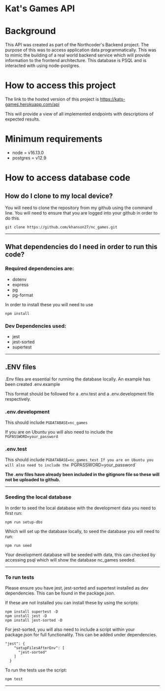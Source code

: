 # Kat's Games API

# Background

This API was created as part of the Northcoder's Backend project. The purpose of this was to access application data programmatically. This was to mimic the building of a real world backend service which will provide information to the frontend architecture. This database is PSQL and is interacted with using node-postgres.

# How to access this project

The link to the hosted version of this project is https://kats-games.herokuapp.com/api

This will provide a view of all implemented endpoints with descriptions of expected results.

# Minimum requirements

- node = v16.13.0
- postgres = v12.9

# How to access database code

## How do I clone to my local device?

You will need to clone the repository from my github using the command line. You will need to ensure that you are logged into your github in order to do this.

```
git clone https://github.com/khanson27/nc_games.git
```

---

## What dependencies do I need in order to run this code?

### Required dependencies are:

- dotenv
- express
- pg
- pg-format

In order to install these you will need to use

```
npm install
```

### Dev Dependencies used:

- jest
- jest-sorted
- supertest

---

## .ENV files

.Env files are essential for running the database locally. An example has been created .env.example

This format should be followed for a .env.test and a .env.development file respectively.

### .env.development

This should include `PGDATABASE=nc_games`

If you are on Ubuntu you will also need to include the `PGPASSWORD=your_password`

### .env.test

This should include `PGDATABASE=nc_games_test If you are on Ubuntu you will also need to include the `PGPASSWORD=your_password`

**The .env files have already been included in the gitignore file so these will not be uploaded to github.**

---

### Seeding the local database

In order to seed the local database with the development data you need to first run:

```
npm run setup-dbs
```

Which will set up the database locally, to seed the database you will need to run:

```
npm run seed
```

Your development database will be seeded with data, this can checked by accessing psql which will show the database nc_games seeded.

---

### To run tests

Please ensure you have jest, jest-sorted and supertest installed as dev dependencies. This can be found in the package.json.

If these are not installed you can install these by using the scripts:

```
npm install supertest -D
npm install jest -D
npm install jest-sorted -D
```

For jest-sorted, you will also need to include a script within your package.json for full functionality. This can be added under dependencies.

```
"jest": {
    "setupFilesAfterEnv": [
      "jest-sorted"
    ]
  }
```

To run the tests use the script:

```
npm test
```

---
